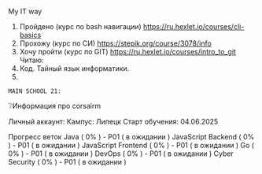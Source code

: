 My IT way 
1. Пройдено (курс по bash навигации) https://ru.hexlet.io/courses/cli-basics 
2. Прохожу (курс по СИ) https://stepik.org/course/3078/info
3. Хочу пройти (курс по GIT)  https://ru.hexlet.io/courses/intro_to_git
Читаю:
1. Код. Тайный язык информатики.
2.





    MAIN SCHOOL 21:
❔Информация про corsairm

Личный аккаунт: 
Кампус: Липецк
Старт обучения: 04.06.2025

Прогресс веток
Java ( 0% ) - P01 ( в ожидании )
JavaScript Backend ( 0% ) - P01 ( в ожидании )
JavaScript Frontend ( 0% ) - P01 ( в ожидании )
Go ( 0% ) - P01 ( в ожидании )
DevOps ( 0% ) - P01 ( в ожидании )
Cyber Security ( 0% ) - P01 ( в ожидании )
